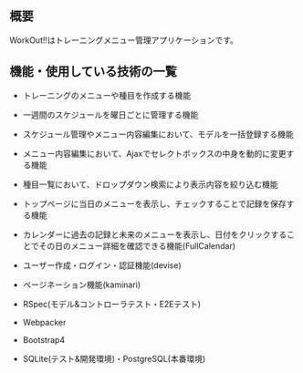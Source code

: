## 概要

WorkOut!!はトレーニングメニュー管理アプリケーションです。

## 機能・使用している技術の一覧

* トレーニングのメニューや種目を作成する機能

* 一週間のスケジュールを曜日ごとに管理する機能

* スケジュール管理やメニュー内容編集において、モデルを一括登録する機能

* メニュー内容編集において、Ajaxでセレクトボックスの中身を動的に変更する機能

* 種目一覧において、ドロップダウン検索により表示内容を絞り込む機能

* トップページに当日のメニューを表示し、チェックすることで記録を保存する機能
 
* カレンダーに過去の記録と未来のメニューを表示し、日付をクリックすることでその日のメニュー詳細を確認できる機能(FullCalendar)

* ユーザー作成・ログイン・認証機能(devise)

* ページネーション機能(kaminari)

* RSpec(モデル&コントローラテスト・E2Eテスト)

* Webpacker

* Bootstrap4

* SQLite(テスト&開発環境)・PostgreSQL(本番環境)